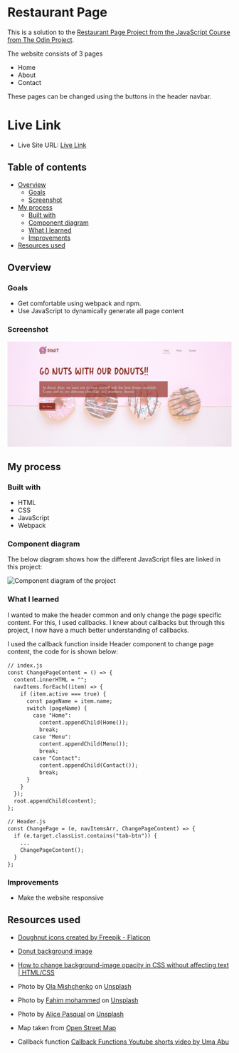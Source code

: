 # Restaurant Page

This is a solution to the [Restaurant Page Project from the JavaScript Course from The Odin Project](https://www.theodinproject.com/lessons/node-path-javascript-restaurant-page).

The website consists of 3 pages

- Home
- About
- Contact

These pages can be changed using the buttons in the header navbar.

# Live Link

- Live Site URL: [Live Link](https://the-odin-project-mlvh.vercel.app/)

## Table of contents

- [Overview](#overview)
  - [Goals](#goals)
  - [Screenshot](#screenshot)
- [My process](#my-process)
  - [Built with](#built-with)
  - [Component diagram](#component-diagram)
  - [What I learned](#what-i-learned)
  - [Improvements](#improvements)
- [Resources used](#resources-used)

## Overview

### Goals

- Get comfortable using webpack and npm.
- Use JavaScript to dynamically generate all page content

### Screenshot

![Demo image](./readme-images/demo.JPG)

## My process

### Built with

- HTML
- CSS
- JavaScript
- Webpack

### Component diagram

The below diagram shows how the different JavaScript files are linked in this project:

![Component diagram of the project](.readme-images/component-diagram.png)

### What I learned

I wanted to make the header common and only change the page specific content. For this, I used callbacks. I knew about callbacks but through this project, I now have a much better understanding of callbacks.

I used the callback function inside Header component to change page content, the code for is shown below:

```
// index.js
const ChangePageContent = () => {
  content.innerHTML = "";
  navItems.forEach((item) => {
    if (item.active === true) {
      const pageName = item.name;
      switch (pageName) {
        case "Home":
          content.appendChild(Home());
          break;
        case "Menu":
          content.appendChild(Menu());
          break;
        case "Contact":
          content.appendChild(Contact());
          break;
      }
    }
  });
  root.appendChild(content);
};
```

```
// Header.js
const ChangePage = (e, navItemsArr, ChangePageContent) => {
  if (e.target.classList.contains("tab-btn")) {
    ...
    ChangePageContent();
  }
};

```

### Improvements

- Make the website responsive

## Resources used

- <a href="https://www.flaticon.com/free-icons/doughnut" title="doughnut icons">Doughnut icons created by Freepik - Flaticon</a>

- <a href="https://unsplash.com/photos/F71ZHHBYs3w?utm_source=unsplash&utm_medium=referral&utm_content=creditShareLink">Donut background image</a>

- <a href="https://coder-coder.com/background-image-opacity/">How to change background-image opacity in CSS without affecting text | HTML/CSS</a>

- Photo by <a href="https://unsplash.com/@olamishchenko?utm_source=unsplash&utm_medium=referral&utm_content=creditCopyText">Ola Mishchenko</a> on <a href="https://unsplash.com/photos/XjyH9_hXEyA?utm_source=unsplash&utm_medium=referral&utm_content=creditCopyText">Unsplash</a>

- Photo by <a href="https://unsplash.com/@fahim_?utm_source=unsplash&utm_medium=referral&utm_content=creditCopyText">Fahim mohammed</a> on <a href="https://unsplash.com/photos/EumgKI11Hns?utm_source=unsplash&utm_medium=referral&utm_content=creditCopyText">Unsplash</a>

- Photo by <a href="https://unsplash.com/@stri_khedonia?utm_source=unsplash&utm_medium=referral&utm_content=creditCopyText">Alice Pasqual</a> on <a href="https://unsplash.com/photos/1qubXlkKnSM?utm_source=unsplash&utm_medium=referral&utm_content=creditCopyText">Unsplash</a>

- Map taken from <a href="https://www.openstreetmap.org/">Open Street Map</a>

- Callback function <a href="https://www.youtube.com/shorts/-6qRM2H2hKw">Callback Functions Youtube shorts video by Uma Abu</a>
